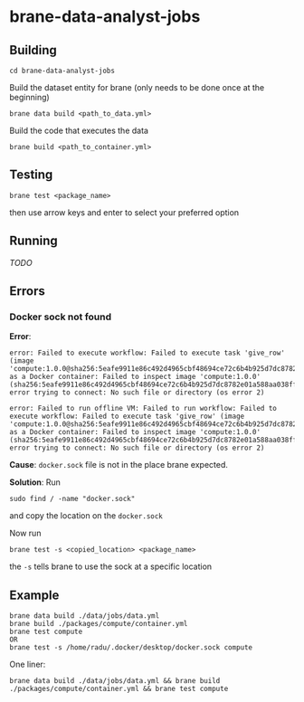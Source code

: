 # brane-data-analyst-jobs

## Building
```
cd brane-data-analyst-jobs
```

Build the dataset entity for brane (only needs to be done once at the beginning)
```
brane data build <path_to_data.yml>
```

Build the code that executes the data
```
brane build <path_to_container.yml>
```

## Testing
```
brane test <package_name>
```
then use arrow keys and enter to select your preferred option

## Running
*TODO*

## Errors
### Docker sock not found
**Error**:
```
error: Failed to execute workflow: Failed to execute task 'give_row' (image 'compute:1.0.0@sha256:5eafe9911e86c492d4965cbf48694ce72c6b4b925d7dc8782e01a588aa038ff7') as a Docker container: Failed to inspect image 'compute:1.0.0' (sha256:5eafe9911e86c492d4965cbf48694ce72c6b4b925d7dc8782e01a588aa038ff7): error trying to connect: No such file or directory (os error 2)

error: Failed to run offline VM: Failed to run workflow: Failed to execute workflow: Failed to execute task 'give_row' (image 'compute:1.0.0@sha256:5eafe9911e86c492d4965cbf48694ce72c6b4b925d7dc8782e01a588aa038ff7') as a Docker container: Failed to inspect image 'compute:1.0.0' (sha256:5eafe9911e86c492d4965cbf48694ce72c6b4b925d7dc8782e01a588aa038ff7): error trying to connect: No such file or directory (os error 2)

```
**Cause**:
`docker.sock` file is not in the place brane expected.

**Solution**:
Run
```
sudo find / -name "docker.sock"
```
and copy the location on the `docker.sock`

Now run
```
brane test -s <copied_location> <package_name>
```
the `-s` tells brane to use the sock at a specific location

## Example
```
brane data build ./data/jobs/data.yml
brane build ./packages/compute/container.yml
brane test compute
OR
brane test -s /home/radu/.docker/desktop/docker.sock compute
```

One liner:
```
brane data build ./data/jobs/data.yml && brane build ./packages/compute/container.yml && brane test compute
```